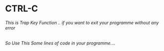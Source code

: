 # CTRL-C

###### This is Trap Key Function .. if you want to exit your programme without any error
###### So Use This Some lines of code in your programme....
